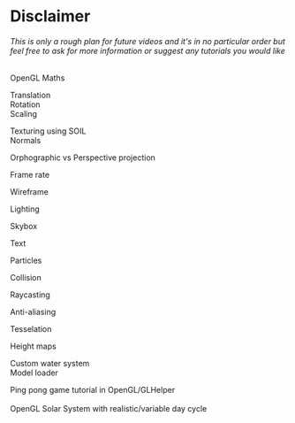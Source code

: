 <h1>Disclaimer</h1>
<h6>This is only a rough plan for future videos and it's in no particular order but feel free to ask for more information or suggest any tutorials you would like</h6>

OpenGL Maths<br />

Translation<br />
Rotation<br />
Scaling<br />

Texturing using SOIL<br />
Normals<br />

Orphographic vs Perspective projection<br />

Frame rate<br />

Wireframe<br />

Lighting<br />

Skybox<br />

Text<br />

Particles<br />

Collision<br />

Raycasting<br />

Anti-aliasing<br />

Tesselation<br />

Height maps<br />

Custom water system<br />
Model loader<br />

Ping pong game tutorial in OpenGL/GLHelper<br />   
OpenGL Solar System with realistic/variable day cycle<br />

